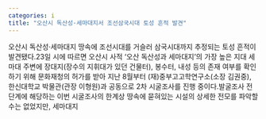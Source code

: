 ```yaml
---
categories: i
title: "오산시 독산성·세마대지서 조선삼국시대 토성 흔적 발견"
---
```

오산시 독산성·세마대지 땅속에 조선시대를 거슬러 삼국시대까지 추정되는 토성 흔적이 발견됐다.23일 시에 따르면 오산시 사적 ‘오산 독산성과 세마대지’의 가장 높은 지대 세마대 주변에 장대지(장수의 지휘대가 있던 건물터), 봉수터, 내성 등의 존재 여부를 확인하기 위해 문화재청의 허가를 받아 지난 8월부터 (재)중부고고학연구소(소장 김권중), 한신대학교 박물관(관장 이형원)과 공동으로 2차 시굴조사를 진행 중이다.발굴조사 전 단계에 해당하는 이번 시굴조사의 한계상 땅속에 묻혀있는 시설의 상세한 전모를 파악할 수는 없었지만, 세마대지